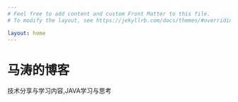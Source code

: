 ```yaml
---
# Feel free to add content and custom Front Matter to this file.
# To modify the layout, see https://jekyllrb.com/docs/themes/#overriding-theme-defaults

layout: home
---
```

# 马涛的博客

技术分享与学习内容,JAVA学习与思考